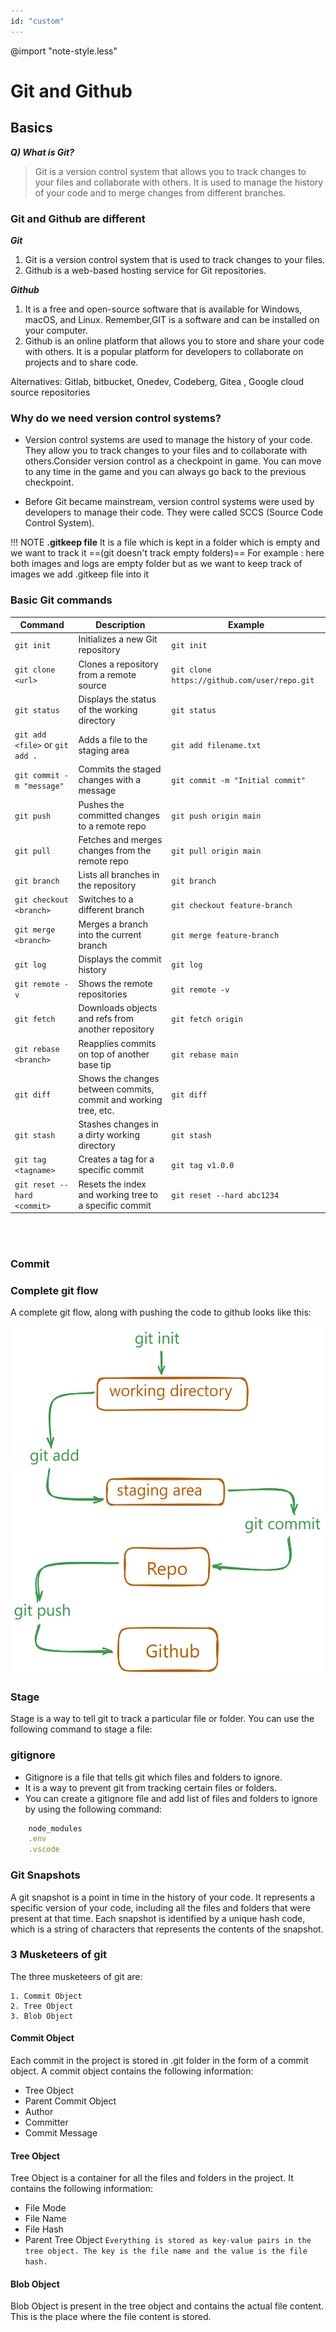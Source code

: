 ```yaml
---
id: "custom"
---
```

@import "note-style.less"
<link href="https://fonts.googleapis.com/css2?family=Handlee&display=swap" rel="stylesheet">

# Git and Github

## Basics


 ***Q) What is Git?<br>***
>Git is a version control system that allows you to track changes to your files and collaborate with others. It is used to manage the history of your code and to merge changes from different branches.


### Git and Github are different
***Git***
1. Git is a version control system that is used to track changes to your files.
2. Github is a web-based hosting service for Git repositories.

***Github***
1. It is a free and open-source software that is available for Windows, macOS, and Linux. Remember,GIT is a software and can be installed on your computer.	
2. Github is an online platform that allows you to store and share your code with others. It is a popular platform for developers to collaborate on projects and to share code.

Alternatives:  Gitlab, bitbucket, Onedev, Codeberg, Gitea , Google cloud source repositories 
        
### Why do we need version control systems?
- Version control systems are used to manage the history of your code. They allow you to track changes to your files and to collaborate with others.Consider version control as a checkpoint in game. You can move to any time in the game and you can always go back to the previous checkpoint.

- Before Git became mainstream, version control systems were used by developers to manage their code. They were called SCCS (Source Code Control System).

!!! NOTE **.gitkeep file**
    It is a file which is kept in a folder which is empty and we want to track it ==(git doesn't track empty folders)==
    For example : here both images and logs are empty folder but as we want to keep track of images we add .gitkeep file into it

### Basic Git commands
| Command                       | Description                                      | Example                                            |
|-------------------------------|--------------------------------------------------|----------------------------------------------------|
| `git init`                    | Initializes a new Git repository                 | `git init`                                         |
| `git clone <url>`             | Clones a repository from a remote source         | `git clone https://github.com/user/repo.git`       |
| `git status`                  | Displays the status of the working directory     | `git status`                                       |
| `git add <file>` or `git add .`             | Adds a file to the staging area                  | `git add filename.txt`                             |
| `git commit -m "message"`     | Commits the staged changes with a message        | `git commit -m "Initial commit"`                   |
| `git push`                    | Pushes the committed changes to a remote repo    | `git push origin main`                             |
| `git pull`                    | Fetches and merges changes from the remote repo  | `git pull origin main`                             |
| `git branch`                  | Lists all branches in the repository             | `git branch`                                       |
| `git checkout <branch>`       | Switches to a different branch                   | `git checkout feature-branch`                      |
| `git merge <branch>`          | Merges a branch into the current branch          | `git merge feature-branch`                         |
| `git log`                     | Displays the commit history                      | `git log`                                          |
| `git remote -v`               | Shows the remote repositories                    | `git remote -v`                                    |
| `git fetch`                   | Downloads objects and refs from another repository | `git fetch origin`                                |
| `git rebase <branch>`         | Reapplies commits on top of another base tip     | `git rebase main`                                  |
| `git diff`                    | Shows the changes between commits, commit and working tree, etc. | `git diff`                                  |
| `git stash`                   | Stashes changes in a dirty working directory     | `git stash`                                        |
| `git tag <tagname>`           | Creates a tag for a specific commit              | `git tag v1.0.0`                                   |
| `git reset --hard <commit>`   | Resets the index and working tree to a specific commit | `git reset --hard abc1234`                    |


<br>
<br>

### Commit







### Complete git flow
A complete git flow, along with pushing the code to github looks like this:

![workflow](/Git/Images/workflow.png)

### Stage
Stage is a way to tell git to track a particular file or folder. You can use the following command to stage a file:

### gitignore
  - Gitignore is a file that tells git which files and folders to ignore.
  - It is a way to prevent git from tracking certain files or folders.
  - You can create a gitignore file and add list of files and folders to ignore by using the following command:
  ```javascript
      node_modules
      .env
      .vscode 
  ```
### Git Snapshots
A git snapshot is a point in time in the history of your code. It represents a specific version of your code, including all the files and folders that were present at that time. Each snapshot is identified by a unique hash code, which is a string of characters that represents the contents of the snapshot. 

### 3 Musketeers of git
The three musketeers of git are:

    1. Commit Object
    2. Tree Object
    3. Blob Object

#### Commit Object
Each commit in the project is stored in .git folder in the form of a commit object. A commit object contains the following information:
- Tree Object
- Parent Commit Object
- Author
- Committer
- Commit Message

#### Tree Object
Tree Object is a container for all the files and folders in the project. It contains the following information:

- File Mode
- File Name
- File Hash
- Parent Tree Object
`Everything is stored as key-value pairs in the tree object. The key is the file name and the value is the file hash.
`

#### Blob Object
Blob Object is present in the tree object and contains the actual file content. This is the place where the file content is stored.